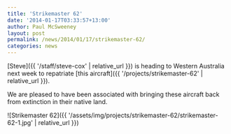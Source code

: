```yaml
---
title: 'Strikemaster 62'
date: '2014-01-17T03:33:57+13:00'
author: Paul McSweeney
layout: post
permalink: /news/2014/01/17/strikemaster-62/
categories: news
---
```


[Steve]({{ '/staff/steve-cox' | relative_url }}) is heading to Western Australia next week to repatriate [this aircraft]({{ '/projects/strikemaster-62' | relative_url }}). 

We are pleased to have been associated with bringing these aircraft back from extinction in their native land.

![Strikemaster 62]({{ '/assets/img/projects/strikemaster-62/strikemaster-62-1.jpg' | relative_url }})
